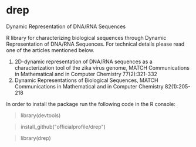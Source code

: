 # drep
Dynamic Representation of DNA/RNA Sequences

R library for characterizing biological sequences through Dynamic Representation of DNA/RNA Sequences. For technical details please read one of the articles mentioned below.

1. 2D-dynamic representation of DNA/RNA sequences as a characterization tool of the zika virus genome, MATCH Communications in Mathematical and in Computer Chemistry 77(2):321-332
2. Dynamic Representations of Biological Sequences, MATCH Communications in Mathematical and in Computer Chemistry 82(1):205-218

In order to install the package run the following code in the R console:
> library(devtools)

> install_github("officialprofile/drep")

> library(drep)
